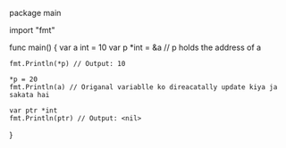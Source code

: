 package main

import "fmt"

func main() {
	var a int = 10
	var p *int = &a // p holds the address of a

	fmt.Println(*p) // Output: 10

	*p = 20
	fmt.Println(a) // Origanal variablle ko direacatally update kiya ja sakata hai

	var ptr *int
	fmt.Println(ptr) // Output: <nil>

}
